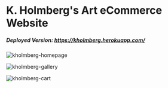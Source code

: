 # K. Holmberg's Art eCommerce Website

##### Deployed Version: https://kholmberg.herokuapp.com/

![kholmberg-homepage](https://user-images.githubusercontent.com/44681780/83361026-6c61c980-a33a-11ea-8e35-230b7da97d1d.jpg)

![kholmberg-gallery](https://user-images.githubusercontent.com/44681780/83361025-6b309c80-a33a-11ea-8dc8-c81e8d756553.jpg)

![kholmberg-cart](https://user-images.githubusercontent.com/44681780/83361023-6a980600-a33a-11ea-81c4-fbbc638ded5d.jpg)
